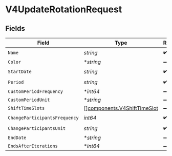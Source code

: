 # V4UpdateRotationRequest


## Fields

| Field                                                                      | Type                                                                       | Required                                                                   | Description                                                                |
| -------------------------------------------------------------------------- | -------------------------------------------------------------------------- | -------------------------------------------------------------------------- | -------------------------------------------------------------------------- |
| `Name`                                                                     | *string*                                                                   | :heavy_check_mark:                                                         | N/A                                                                        |
| `Color`                                                                    | **string*                                                                  | :heavy_minus_sign:                                                         | N/A                                                                        |
| `StartDate`                                                                | *string*                                                                   | :heavy_check_mark:                                                         | N/A                                                                        |
| `Period`                                                                   | *string*                                                                   | :heavy_check_mark:                                                         | N/A                                                                        |
| `CustomPeriodFrequency`                                                    | **int64*                                                                   | :heavy_minus_sign:                                                         | N/A                                                                        |
| `CustomPeriodUnit`                                                         | **string*                                                                  | :heavy_minus_sign:                                                         | N/A                                                                        |
| `ShiftTimeSlots`                                                           | [][components.V4ShiftTimeSlot](../../models/components/v4shifttimeslot.md) | :heavy_minus_sign:                                                         | N/A                                                                        |
| `ChangeParticipantsFrequency`                                              | *int64*                                                                    | :heavy_check_mark:                                                         | N/A                                                                        |
| `ChangeParticipantsUnit`                                                   | *string*                                                                   | :heavy_check_mark:                                                         | N/A                                                                        |
| `EndDate`                                                                  | **string*                                                                  | :heavy_minus_sign:                                                         | N/A                                                                        |
| `EndsAfterIterations`                                                      | **int64*                                                                   | :heavy_minus_sign:                                                         | N/A                                                                        |